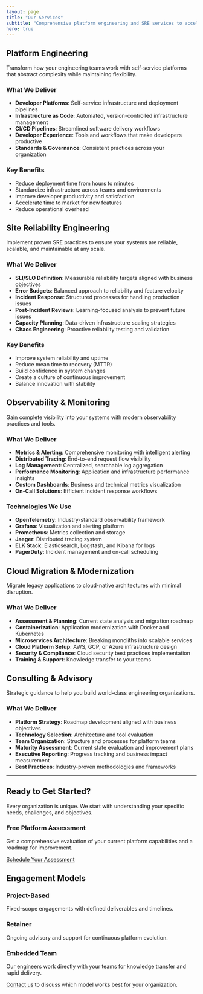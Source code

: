 ```yaml
---
layout: page
title: "Our Services"
subtitle: "Comprehensive platform engineering and SRE services to accelerate your engineering teams"
hero: true
---
```


<section class="mb-16" id="platform-engineering">

## Platform Engineering

Transform how your engineering teams work with self-service platforms that abstract complexity while maintaining flexibility.

### What We Deliver
- **Developer Platforms**: Self-service infrastructure and deployment pipelines
- **Infrastructure as Code**: Automated, version-controlled infrastructure management  
- **CI/CD Pipelines**: Streamlined software delivery workflows
- **Developer Experience**: Tools and workflows that make developers productive
- **Standards & Governance**: Consistent practices across your organization

### Key Benefits
- Reduce deployment time from hours to minutes
- Standardize infrastructure across teams and environments
- Improve developer productivity and satisfaction
- Accelerate time to market for new features
- Reduce operational overhead

</section>

<section class="mb-16" id="sre">

## Site Reliability Engineering

Implement proven SRE practices to ensure your systems are reliable, scalable, and maintainable at any scale.

### What We Deliver
- **SLI/SLO Definition**: Measurable reliability targets aligned with business objectives
- **Error Budgets**: Balanced approach to reliability and feature velocity
- **Incident Response**: Structured processes for handling production issues
- **Post-Incident Reviews**: Learning-focused analysis to prevent future issues
- **Capacity Planning**: Data-driven infrastructure scaling strategies
- **Chaos Engineering**: Proactive reliability testing and validation

### Key Benefits
- Improve system reliability and uptime
- Reduce mean time to recovery (MTTR)
- Build confidence in system changes
- Create a culture of continuous improvement
- Balance innovation with stability

</section>

<section class="mb-16" id="observability">

## Observability & Monitoring

Gain complete visibility into your systems with modern observability practices and tools.

### What We Deliver
- **Metrics & Alerting**: Comprehensive monitoring with intelligent alerting
- **Distributed Tracing**: End-to-end request flow visibility
- **Log Management**: Centralized, searchable log aggregation
- **Performance Monitoring**: Application and infrastructure performance insights
- **Custom Dashboards**: Business and technical metrics visualization
- **On-Call Solutions**: Efficient incident response workflows

### Technologies We Use
- **OpenTelemetry**: Industry-standard observability framework
- **Grafana**: Visualization and alerting platform
- **Prometheus**: Metrics collection and storage
- **Jaeger**: Distributed tracing system
- **ELK Stack**: Elasticsearch, Logstash, and Kibana for logs
- **PagerDuty**: Incident management and on-call scheduling

</section>

<section class="mb-16">

## Cloud Migration & Modernization

Migrate legacy applications to cloud-native architectures with minimal disruption.

### What We Deliver
- **Assessment & Planning**: Current state analysis and migration roadmap
- **Containerization**: Application modernization with Docker and Kubernetes
- **Microservices Architecture**: Breaking monoliths into scalable services
- **Cloud Platform Setup**: AWS, GCP, or Azure infrastructure design
- **Security & Compliance**: Cloud security best practices implementation
- **Training & Support**: Knowledge transfer to your teams

</section>

<section class="mb-16">

## Consulting & Advisory

Strategic guidance to help you build world-class engineering organizations.

### What We Deliver
- **Platform Strategy**: Roadmap development aligned with business objectives
- **Technology Selection**: Architecture and tool evaluation
- **Team Organization**: Structure and processes for platform teams
- **Maturity Assessment**: Current state evaluation and improvement plans
- **Executive Reporting**: Progress tracking and business impact measurement
- **Best Practices**: Industry-proven methodologies and frameworks

</section>

---

## Ready to Get Started?

Every organization is unique. We start with understanding your specific needs, challenges, and objectives.

<div class="bg-blue-50 border border-blue-200 rounded-lg p-8 my-8">
<h3 class="text-2xl font-bold text-gray-900 mb-4">Free Platform Assessment</h3>
<p class="text-gray-600 mb-6">
Get a comprehensive evaluation of your current platform capabilities and a roadmap for improvement.
</p>
<a href="/contact/" class="bg-blue-600 text-white px-6 py-3 rounded-lg font-semibold hover:bg-blue-700 transition-colors inline-block">
Schedule Your Assessment
</a>
</div>

## Engagement Models

### Project-Based
Fixed-scope engagements with defined deliverables and timelines.

### Retainer
Ongoing advisory and support for continuous platform evolution.

### Embedded Team
Our engineers work directly with your teams for knowledge transfer and rapid delivery.

[Contact us](/contact/) to discuss which model works best for your organization.